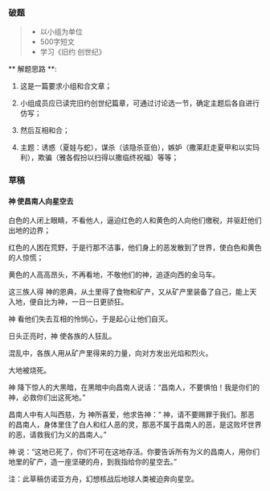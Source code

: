 ### 破题

> + 以小组为单位
> + 500字短文
> + 学习《旧约 创世纪》

** 解题思路 **:
1. 这是一篇要求小组和合文章；

2. 小组成员应已读完旧约创世纪篇章，可通过讨论选一节，确定主题后各自进行仿写；

3. 然后互相和合；

4. 主题：诱惑（夏娃与蛇），谋杀（该隐杀亚伯），嫉妒（撒莱赶走夏甲和以实玛利），欺骗（雅各假扮以扫得以撒临终祝福）等等；

### 草稿

#### 神 使昌南人向星空去

白色的人闭上眼睛，不看他人，逼迫红色的人和黄色的人向他们缴税，并驱赶他们出地的边界；

红色的人困在荒野，于是行那不洁事，他们身上的恶发散到了世界，使白色和黄色的人惊慌；

黄色的人高高昂头，不再看地，不敬他们的神，追逐向西的金马车。

这三族人得 神的恩典，从土里得了食物和矿产，又从矿产里装备了自己，能上天入地，便自比为神，一日一日更骄狂。

神 看他们失去互相的怜悯心，于是起心让他们自灭。

日头正亮时，神 使各族的人狂乱。

混乱中，各族人用从矿产里得来的力量，向对方发出光焰和烈火。

大地被烧死。

神 降下惊人的大黑暗，在黑暗中向昌南人说话：“昌南人，不要惧怕！我是你们的 神，必救你们出这死地。”

昌南人中有人叫西慈，为 神所喜爱，他求告神：“ 神，请不要赐罪于我们。那恶的昌南人，身体里住了白人和红人恶的灵，那恶不属于昌南人的恶，是这败坏世界的恶，请救我们为义的昌南人。”

神 说：“这地已死了，你们不可在这地存活。你要告诉所有为义的昌南人，用你们地里的矿产，造一座坚硬的舟，到我指给你的星空去。”

注：此草稿仿诺亚方舟，幻想核战后地球人类被迫奔向星空。
